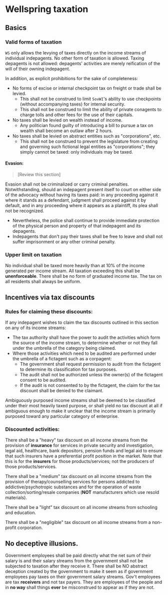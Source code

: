 # Wellspring taxation

## Basics

### Valid forms of taxation
`WS` only allows the levying of taxes directly on the income streams of individual indepagents. No other form of taxation is allowed. Taxing depagents is not allowed: depagents' activities are merely reification of the will of their owning indepagent.

In addition, as explicit prohibitions for the sake of completeness:
- No forms of excise or internal checkpoint tax on freight or trade shall be levied.
  - This shall not be construed to limit `SovWI`'s ability to use checkpoints (without accompanying taxes) for internal security.
  - This shall not be construed to limit the ability of private conagents to charge tolls and other fees for the use of their capitals.
- No taxes shall be levied on wealth instead of income.
  - Any politician found guilty of introducing a bill to pursue a tax on wealth shall become an outlaw after 2 hours.
- No taxes shall be levied on abstract entities such as "corporations", etc.
  - This shall not be construed to prevent the legislature from creating and governing such fictional legal entities as "corporations"; they simply cannot be taxed: only individuals may be taxed.

#### Evasion:

> [Review this section]

Evasion shall not be criminalized or carry criminal penalties. Notwithstanding, should an indepagent present itself to court on either side of the advocacy without having its taxes paid: in any proceeding against it where it stands as a defendant, judgment shall proceed against it by default, and in any proceeding where it appears as a plaintiff, its plea shall not be recognized.

- Nevertheless, the police shall continue to provide immediate protection of the physical person and property of that indepagent and its depagents.
- Indepagents that don't pay their taxes shall be free to leave and shall not suffer imprisonment or any other criminal penalty.

### Upper limit on taxation

No individual shall be taxed more heavily than at 10% of the income generated per income stream. All taxation exceeding this shall be **unenforceable**. There shall be no form of graduated income tax. The tax on all residents shall always be uniform.

## Incentives via tax discounts

### Rules for claiming these discounts:

If any indepagent wishes to claim the tax discounts outlined in this section on any of its income streams:
- The tax authority shall have the power to audit the activities which form the source of the income stream, to determine whether or not they fall under the umbrella of the category being claimed.
- Where those activities which need to be audited are performed under the umbrella of a fictagent such as a corpagent:
  - The government shall request permission to audit from the fictagent to determine its classification for tax purposes.
  - The audit shall not be authorized unless the owner(s) of the fictagent consent to be audited.
  - If the audit is not consented to by the fictagent, the claim for the tax discount shall be denied to the claimant.

Ambiguously purposed income streams shall be deemed to be classified under their most heavily taxed purpose, or shall yield no tax discount at all if ambiguous enough to make it unclear that the income stream is primarily purposed toward any particular category of enterprise.

### Discounted activities:

There shall be a "heavy" tax discount on all income streams from the provision of **insurance** for services in private security and investigation, legal aid, healthcare, bank depositors, pension funds and legal aid to ensure that such insurers have a preferential profit position in the market. Note that this is for the **insurers** for those products/services; not the producers of those products/services.

There shall be a "medium" tax discount on all income streams from the provision of therapy/counselling services for persons addicted to addictive/psychotropic substances and for the operation of waste collection/sorting/resale companies (**NOT** manufacturers which use resold materials).

There shall be a "light" tax discount on all income streams from schooling and education.

There shall be a "negligible" tax discount on all income streams from a non-profit corporation.

## No deceptive illusions.

Government employees shall be paid directly what the net sum of their salary is and their salary streams from the government shall not be subjected to taxation after they receive it. There shall be NO abstract deception created by the government to make it seem as if government employees pay taxes on their government salary streams. Gov't employees are tax **receivers** and not tax payers. They are employees of the people and in **no way** shall things **ever** be misconstrued to appear as if they are not.
